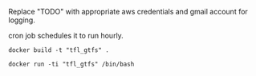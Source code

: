 Replace "TODO" with appropriate aws credentials and gmail account for logging. 

cron job schedules it to run hourly.

`docker build -t "tfl_gtfs" .`

`docker run -ti "tfl_gtfs" /bin/bash`